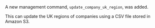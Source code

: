 A new management command, `update_company_uk_region`, was added.

This can update the UK regions of companies using a CSV file stored in Amazon S3.
